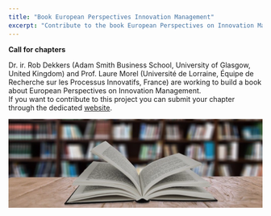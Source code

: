```yaml
---
title: "Book European Perspectives Innovation Management" 
excerpt: "Contribute to the book European Perspectives on Innovation Management"
---
```


**Call for chapters** 

Dr. ir. Rob Dekkers (Adam Smith Business School, University of Glasgow, United Kingdom) and 
Prof. Laure Morel (Université de Lorraine, Équipe de Recherche sur les Processus Innovatifs, France) are working to build a book about European Perspectives on Innovation Management.  
If you want to contribute to this project you can submit your chapter through the dedicated [website](https://european-perspectives-innovation-management.eu). 


![Book](/assets/images/post/epim.png)
